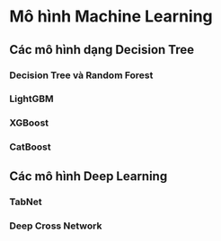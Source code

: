 # Mô hình Machine Learning

## Các mô hình dạng Decision Tree

### Decision Tree và Random Forest

### LightGBM

### XGBoost

### CatBoost

## Các mô hình Deep Learning

### TabNet

### Deep Cross Network

